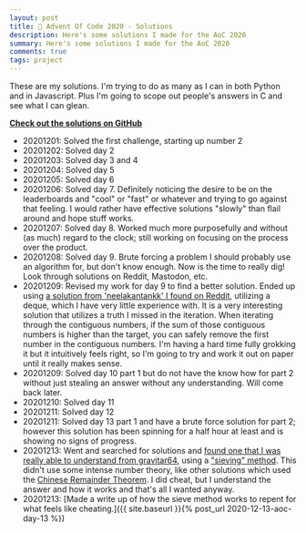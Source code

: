 ```yaml
---
layout: post
title: 🧩 Advent Of Code 2020 - Solutions
description: Here's some solutions I made for the AoC 2020
summary: Here's some solutions I made for the AoC 2020
comments: true
tags: project
---
```


These are my solutions. I'm trying to do as many as I can in both Python and in Javascript. Plus I'm going to scope out people's answers in C and see what I can glean.

[**Check out the solutions on GitHub**](https://github.com/milofultz/aoc2020)

- 20201201: Solved the first challenge, starting up number 2
- 20201202: Solved day 2
- 20201203: Solved day 3 and 4
- 20201204: Solved day 5
- 20201205: Solved day 6
- 20201206: Solved day 7. Definitely noticing the desire to be on the leaderboards and "cool" or "fast" or whatever and trying to go against that feeling. I would rather have effective solutions "slowly" than flail around and hope stuff works.
- 20201207: Solved day 8. Worked much more purposefully and without (as much) regard to the clock; still working on focusing on the process over the product.
- 20201208: Solved day 9. Brute forcing a problem I should probably use an algorithm for, but don't know enough. Now is the time to really dig! Look through solutions on Reddit, Mastodon, etc.
- 20201209: Revised my work for day 9 to find a better solution. Ended up using [a solution from 'neelakantankk' I found on Reddit](https://github.com/neelakantankk/Advent_of_Code_2020/blob/main/Day_09/day_09.py), utilizing a deque, which I have very little experience with. It is a very interesting solution that utilizes a truth I missed in the iteration. When iterating through the contiguous numbers, if the sum of those contiguous numbers is higher than the target, you can safely remove the first number in the contiguous numbers. I'm having a hard time fully grokking it but it intuitively feels right, so I'm going to try and work it out on paper until it really makes sense.
- 20201209: Solved day 10 part 1 but do not have the know how for part 2 without just stealing an answer without any understanding. Will come back later.
- 20201210: Solved day 11
- 20201211: Solved day 12
- 20201211: Solved day 13 part 1 and have a brute force solution for part 2; however this solution has been spinning for a half hour at least and is showing no signs of progress.
- 20201213: Went and searched for solutions and [found one that I was really able to understand from gravitar64](https://www.reddit.com/r/adventofcode/comments/kc4njx/comment/gfqeouq), using a ["sieving" method](https://en.wikipedia.org/wiki/Sieve_theory). This didn't use some intense number theory, like other solutions which used the [Chinese Remainder Theorem](https://en.wikipedia.org/wiki/Chinese_remainder_theorem). I did cheat, but I understand the answer and how it works and that's all I wanted anyway.
- 20201213: [Made a write up of how the sieve method works to repent for what feels like cheating.]({{ site.baseurl }}{% post_url 2020-12-13-aoc-day-13 %})